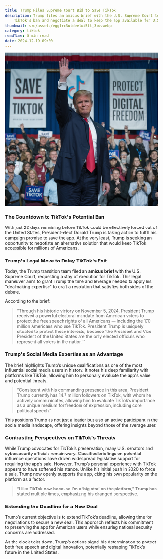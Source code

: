 ```yaml
---
title: Trump Files Supreme Court Bid to Save TikTok
description: Trump files an amicus brief with the U.S. Supreme Court to delay
    TikTok's ban and negotiate a deal to keep the app available for U.S. users.
thumbnail: src/assets/eggfrc3utdeelxi5tt_3cw.webp
category: tiktok
readTime: 5 min read
date: 2024-12-19 09:00
---
```


![ad account rental](src/assets/eggfrc3utdeelxi5tt_3cw.webp 'Trump Files Supreme Court Bid to Save TikTok')

### The Countdown to TikTok's Potential Ban

With just 22 days remaining before TikTok could be effectively forced out of the United States, President-elect Donald Trump is taking action to fulfill his campaign promise to save the app. At the very least, Trump is seeking an opportunity to negotiate an alternative solution that would keep TikTok accessible for millions of Americans.

### Trump's Legal Move to Delay TikTok's Exit

Today, the Trump transition team filed an **amicus brief** with the U.S. Supreme Court, requesting a stay of execution for TikTok. This legal maneuver aims to grant Trump the time and leverage needed to apply his "dealmaking expertise" to craft a resolution that satisfies both sides of the debate.

According to the brief:

> “Through his historic victory on November 5, 2024, President Trump received a powerful electoral mandate from American voters to protect the free speech rights of all Americans — including the 170 million Americans who use TikTok. President Trump is uniquely situated to protect these interests, because ‘the President and Vice President of the United States are the only elected officials who represent all voters in the nation.’”

### Trump's Social Media Expertise as an Advantage

The brief highlights Trump’s unique qualifications as one of the most influential social media users in history. It notes his deep familiarity with platforms like TikTok, allowing him to personally evaluate the app's value and potential threats.

> “Consistent with his commanding presence in this area, President Trump currently has 14.7 million followers on TikTok, with whom he actively communicates, allowing him to evaluate TikTok’s importance as a unique medium for freedom of expression, including core political speech.”

This positions Trump as not just a leader but also an active participant in the social media landscape, offering insights beyond those of the average user.

### Contrasting Perspectives on TikTok's Threats

While Trump advocates for TikTok’s preservation, many U.S. senators and cybersecurity officials remain wary. Classified briefings on potential influence operations have driven widespread legislative support for requiring the app’s sale. However, Trump’s personal experience with TikTok appears to have softened his stance. Unlike his initial push in 2020 to force a sale, Trump now openly supports the app, citing his own popularity on the platform as a factor.

> “I like TikTok now because I’m a ‘big star’ on the platform,” Trump has stated multiple times, emphasizing his changed perspective.

### Extending the Deadline for a New Deal

Trump’s current objective is to extend TikTok’s deadline, allowing time for negotiations to secure a new deal. This approach reflects his commitment to preserving the app for American users while ensuring national security concerns are addressed.

As the clock ticks down, Trump’s actions signal his determination to protect both free speech and digital innovation, potentially reshaping TikTok’s future in the United States.
